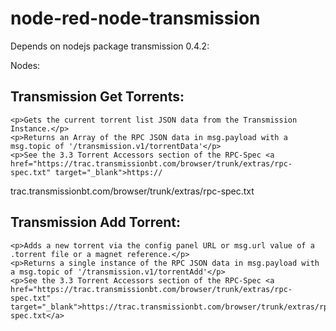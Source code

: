 # node-red-node-transmission

Depends on nodejs package transmission 0.4.2:

Nodes:

Transmission Get Torrents:
--------------------------
    <p>Gets the current torrent list JSON data from the Transmission Instance.</p>
    <p>Returns an Array of the RPC JSON data in msg.payload with a msg.topic of '/transmission.v1/torrentData'</p>
    <p>See the 3.3 Torrent Accessors section of the RPC-Spec <a href="https://trac.transmissionbt.com/browser/trunk/extras/rpc-spec.txt" target="_blank">https://
trac.transmissionbt.com/browser/trunk/extras/rpc-spec.txt</a>

Transmission Add Torrent:
-------------------------
    <p>Adds a new torrent via the config panel URL or msg.url value of a .torrent file or a magnet reference.</p>
    <p>Returns a single instance of the RPC JSON data in msg.payload with a msg.topic of '/transmission.v1/torrentAdd'</p>
    <p>See the 3.3 Torrent Accessors section of the RPC-Spec <a href="https://trac.transmissionbt.com/browser/trunk/extras/rpc-spec.txt" target="_blank">https://trac.transmissionbt.com/browser/trunk/extras/rpc-spec.txt</a>

